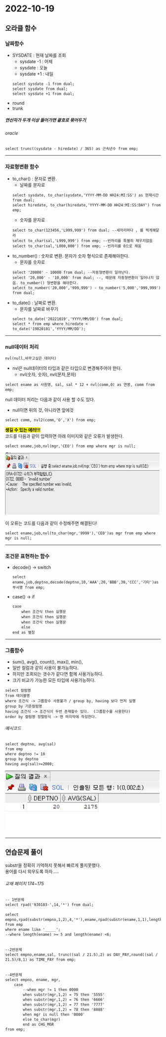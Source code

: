 2022-10-19
================================
## 오라클 함수
### 날짜함수
- SYSDATE : 현재 날짜를 조회
    - sysdate -1 : 어제
    - sysdate : 오늘
    - sysdate +1 : 내일 
    ```
    select sysdate -1 from dual;
    select sysdate from dual;
    select sysdate +1 from dual;
    ```
- round
- trunk

##### 연산자가 두개 이상 들어가면 괄호로 묶어두기
###### oracle
```
select trunc((sysdate - hiredate) / 365) as 근속년수 from emp;
```
-----------------------------------
### 자료형변환 함수
- to_char() : 문자로 변환.
    - 날짜를 문자로
    ```
    select sysdate, to_char(sysdate,'YYYY-MM-DD HH24:MI:SS') as 현재시간 from dual;
    select hiredate, to_char(hiredate,'YYYY-MM-DD HH24:MI:SS:DAY') from emp;
    ```
    - 숫자를 문자로
    ```
    select to_char(123456,'L999,999') from dual; --세자리마다 , 를 찍게해달라
    select to_char(sal,'L999,999') from emp; --빈자리를 특별히 채우지않음
    select to_char(sal,'L000,000') from emp; --빈자리를 0으로 채움
    ```
- to_number() : 숫자로 변환. 문자가 숫자 형식으로 존재해야한다.
    - 문자를 숫자로
    ```
    select '20000' - 10000 from dual; --자동형변환이 일어난다.
    select '20,000' - '10,000' from dual; --, 때문에 자동형변환이 일어나지 않음. to_number() 형변환을 해야한다.
    select to_number('20,000','999,999') - to_number('5,000','999,999') from dual;
    ```
- to_date() : 날짜로 변환.
    - 문자를 날짜로 바꾸기
    ```
    select to_date('20221019','YYYY/MM/DD') from dual; 
    select * from emp where hiredate < to_date('19820101','YYYY/MM/DD');
    ```
-------------------------
###  null데이터 처리
```
nvl(null,바꾸고싶은 데이터)
```
- nvl은 null데이터의 타입과 같은 타입으로 변경해주어야 한다.
    - nvl(숫자, 숫자), nvl(문자,문자)
```
select ename as 사원명, sal, sal * 12 + nvl(comm,0) as 연봉, comm from emp;
```

null 데이터 처리는 다음과 같이 사용 할 수도 있다.
- null이면 뒤의 것, 아니라면 앞에것
```
select comm, nvl2(comm,'O','X') from emp;
```

<mark>**생길 수 있는 에러!!!**</mark>    
코드를 다음과 같이 입력하면 아래 이미지와 같은 오류가 발생한다.
```
select ename,job,nvl(mgr,'CEO') from emp where mgr is null;
```
<img src="images\2022-10-19\error.jpg" width="500px" height="200px" alt="error" text-align: center></img>

이 오류는 코드를 다음과 같이 수정해주면 해결된다!
```
select ename,job,nvl(to_char(mgr,'9999'),'CEO')as mgr from emp where mgr is null;
```

-------------------------
### 조건문 표현하는 함수
- decode() -> switch
    ```
    select ename,job,deptno,decode(deptno,10,'AAA',20,'BBB',30,'CCC','기타')as 부서명 from emp;
    ```
- case() -> if
    ```
    case
        when 조건식 then 실행문
        when 조건식 then 실행문
        when 조건식 then 실행문
        else
    end as 별칭
    ```

---------------------------
### 그룹함수
- sum(), avg(), count(), max(), min(),
- 일반 컬럼과 같이 사용이 불가능하다.
- 하지만 조회되는 갯수가 같다면 함께 사용가능하다.
- 크기 비교가 가능한 모든 타입에 사용가능하다.
```
select 컬럼명
from 테이블명
where 조건식 -> 그룹함수 사용불가 / group by, having 보다 먼저 실행
group by 기준컬럼명
having 조건식 -> 조건식이 두번 존재할수 있다.  (그룹함수를 사용한다)
order by 컬럼명 정렬방식 -> 맨 마지막에 작성한다.
```
###### 예시코드
```
select deptno, avg(sal) 
from emp 
where deptno != 10
group by deptno 
having avg(sal)>=2000;
```
<img src="images\2022-10-19\group_example.jpg" width="500px" height="200px" alt="실행코드" text-align: center></img>

-------------------------
## 연습문제 풀이

substr을 정확히 기억하지 못해서 빠르게 풀지못했다.  
용어를 다시 외우도록 하자.....

###### 교재 페이지 174~175
```
-- 1번문제
select rpad('930103-',14,'*') from dual;

select empno,rpad(substr(empno,1,2),4,'*'),ename,rpad(substr(ename,1,1),length(ename),'*')
from emp
where ename like '_____';
--where length(ename) >= 5 and length(ename) <6;


--2번문제
select empno,ename,sal, trunc((sal / 21.5),2) as DAY_PAY,round((sal / 21.5)/8,1) as TIME_PAY from emp;


--4번문제 
select empno, ename, mgr,
    case
        --when mgr != 1 then 0000
        when substr(mgr,1,2) = 75 then '5555'
        when substr(mgr,1,2) = 76 then '6666'
        when substr(mgr,1,2) = 77 then '7777'
        when substr(mgr,1,2) = 78 then '8888'
        when mgr is null then '0000'
        else to_char(mgr)
        end as CHG_MGR
from emp;
```